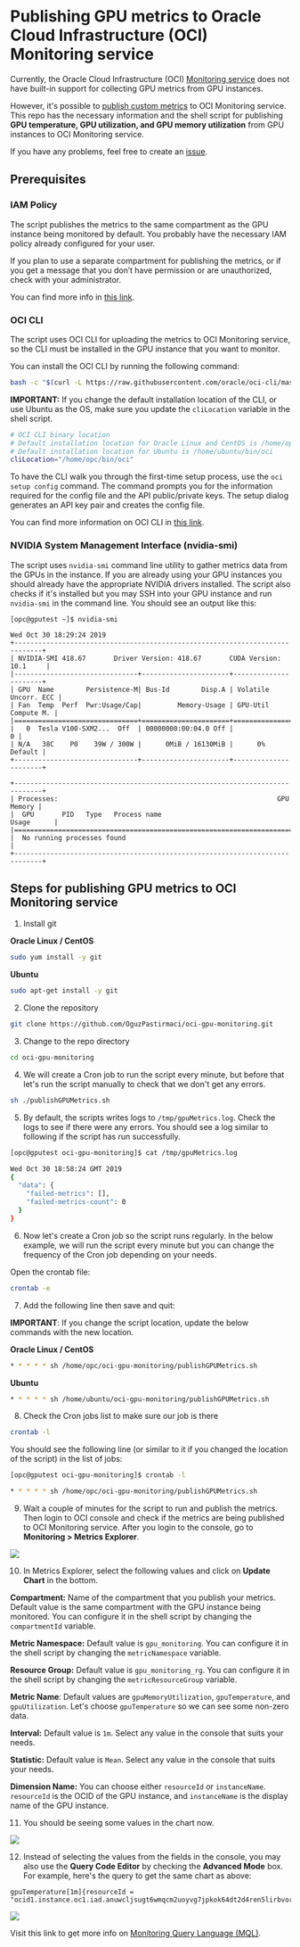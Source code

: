 # Publishing GPU metrics to Oracle Cloud Infrastructure (OCI) Monitoring service

Currently, the Oracle Cloud Infrastructure (OCI) [Monitoring service](https://docs.cloud.oracle.com/iaas/Content/Monitoring/Concepts/monitoringoverview.htm) does not have built-in support for collecting GPU metrics from GPU instances.

However, it's possible to [publish custom metrics](https://docs.cloud.oracle.com/iaas/Content/Monitoring/Tasks/publishingcustommetrics.htm) to OCI Monitoring service. This repo has the necessary information and the shell script for publishing **GPU temperature, GPU utilization, and GPU memory utilization** from GPU instances to OCI Monitoring service.

If you have any problems, feel free to create an [issue](https://github.com/OguzPastirmaci/oci-gpu-monitoring/issues).

## Prerequisites

### IAM Policy
The script publishes the metrics to the same compartment as the GPU instance being monitored by default. You probably have the necessary IAM policy already configured for your user.

If you plan to use a separate compartment for publishing the metrics, or if you get a message that you don’t have permission or are unauthorized, check with your administrator.

You can find more info in [this link](https://docs.cloud.oracle.com/iaas/Content/Identity/Concepts/commonpolicies.htm#metrics-publish).


### OCI CLI
The script uses OCI CLI for uploading the metrics to OCI Monitoring service, so the CLI must be installed in the GPU instance that you want to monitor.

You can install the OCI CLI by running the following command:

```sh
bash -c "$(curl -L https://raw.githubusercontent.com/oracle/oci-cli/master/scripts/install/install.sh)"
```
**IMPORTANT:** If you change the default installation location of the CLI, or use Ubuntu as the OS, make sure you update the `cliLocation` variable in the shell script.

```sh
# OCI CLI binary location
# Default installation location for Oracle Linux and CentOS is /home/opc/bin/oci
# Default installation location for Ubuntu is /home/ubuntu/bin/oci
cliLocation="/home/opc/bin/oci"
```

To have the CLI walk you through the first-time setup process, use the `oci setup config` command. The command prompts you for the information required for the config file and the API public/private keys. The setup dialog generates an API key pair and creates the config file.


You can find more information on OCI CLI in [this link](https://docs.cloud.oracle.com/iaas/Content/API/Concepts/cliconcepts.htm).

### NVIDIA System Management Interface (nvidia-smi)
The script uses `nvidia-smi` command line utility to gather metrics data from the GPUs in the instance. If you are already using your GPU instances you should already have  the appropriate NVIDIA drivers installed. The script also checks if it's installed but you may SSH into your GPU instance and run `nvidia-smi` in the command line. You should see an output like this:

```console
[opc@gputest ~]$ nvidia-smi

Wed Oct 30 18:29:24 2019
+-----------------------------------------------------------------------------+
| NVIDIA-SMI 418.67       Driver Version: 418.67       CUDA Version: 10.1     |
|-------------------------------+----------------------+----------------------+
| GPU  Name        Persistence-M| Bus-Id        Disp.A | Volatile Uncorr. ECC |
| Fan  Temp  Perf  Pwr:Usage/Cap|         Memory-Usage | GPU-Util  Compute M. |
|===============================+======================+======================|
|   0  Tesla V100-SXM2...  Off  | 00000000:00:04.0 Off |                    0 |
| N/A   38C    P0    39W / 300W |      0MiB / 16130MiB |      0%      Default |
+-------------------------------+----------------------+----------------------+

+-----------------------------------------------------------------------------+
| Processes:                                                       GPU Memory |
|  GPU       PID   Type   Process name                             Usage      |
|=============================================================================|
|  No running processes found                                                 |
+-----------------------------------------------------------------------------+
```

## Steps for publishing GPU metrics to OCI Monitoring service

1. Install git

**Oracle Linux / CentOS**
```sh
sudo yum install -y git
```

**Ubuntu**
```sh
sudo apt-get install -y git
```

2. Clone the repository
```sh
git clone https://github.com/OguzPastirmaci/oci-gpu-monitoring.git
```

3. Change to the repo directory
```sh
cd oci-gpu-monitoring
```

4. We will create a Cron job to run the script every minute, but before that let's run the script manually to check that we don't get any errors.

```sh
sh ./publishGPUMetrics.sh
```

5. By default, the scripts writes logs to `/tmp/gpuMetrics.log`. Check the logs to see if there were any errors. You should see a log similar to following if the script has run successfully.

```sh
[opc@gputest oci-gpu-monitoring]$ cat /tmp/gpuMetrics.log

Wed Oct 30 18:58:24 GMT 2019
{
  "data": {
    "failed-metrics": [],
    "failed-metrics-count": 0
  }
}
```

6. Now let's create a Cron job so the script runs regularly. In the below example, we will run the script every minute but you can change the frequency of the Cron job depending on your needs.

Open the crontab file:
```sh
crontab -e
```

7. Add the following line then save and quit:

**IMPORTANT**: If you change the script location, update the below commands with the new location.

**Oracle Linux / CentOS**
```sh
* * * * * sh /home/opc/oci-gpu-monitoring/publishGPUMetrics.sh
```

**Ubuntu**
```sh
* * * * * sh /home/ubuntu/oci-gpu-monitoring/publishGPUMetrics.sh
```

8. Check the Cron jobs list to make sure our job is there
```sh
crontab -l
```

You should see the following line (or similar to it if you changed the location of the script) in the list of jobs:

```sh
[opc@gputest oci-gpu-monitoring]$ crontab -l

* * * * * sh /home/opc/oci-gpu-monitoring/publishGPUMetrics.sh
```

9. Wait a couple of minutes for the script to run and publish the metrics. Then login to OCI console and check if the metrics are being published to OCI Monitoring service. After you login to the console, go to **Monitoring > Metrics Explorer**.

![](./images/console-monitoring.png)

10. In Metrics Explorer, select the following values and click on **Update Chart** in the bottom.

**Compartment:** Name of the compartment that you publish your metrics. Default value is the same compartment with the GPU instance being monitored. You can configure it in the shell script by changing the `compartmentId` variable.

**Metric Namespace:** Default value is `gpu_monitoring`. You can configure it in the shell script by changing the `metricNamespace` variable.

**Resource Group:** Default value is `gpu_monitoring_rg`. You can configure it in the shell script by changing the `metricResourceGroup` variable.

**Metric Name**: Default values are `gpuMemoryUtilization`, `gpuTemperature`, and `gpuUtilization`. Let's choose `gpuTemperature` so we can see some non-zero data.

**Interval:** Default value is `1m`. Select any value in the console that suits your needs.

**Statistic:** Default value is `Mean`. Select any value in the console that suits your needs.

**Dimension Name:** You can choose either `resourceId` or `instanceName`. `resourceId` is the OCID of the GPU instance, and `instanceName` is the display name of the GPU instance.


11. You should be seeing some values in the chart now.

![](./images/metrics-explorer.png)

12. Instead of selecting the values from the fields in the console, you may also use the **Query Code Editor** by checking the **Advanced Mode** box. For example, here's the query to get the same chart as above:

```console
gpuTemperature[1m]{resourceId = "ocid1.instance.oc1.iad.anuwcljsugt6wmqcm2uoyvg7jpkok64dt2d4ren5lirbvorlphobykh2jx2q"}.mean()
```
![](./images/query-editor.png)

Visit this link to get more info on [Monitoring Query Language (MQL)](https://docs.cloud.oracle.com/iaas/Content/Monitoring/Reference/mql.htm).